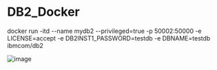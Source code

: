 # DB2_Docker

docker run -itd --name mydb2 --privileged=true -p 50002:50000 -e LICENSE=accept -e DB2INST1_PASSWORD=testdb -e DBNAME=testdb  ibmcom/db2


![image](https://github.com/user-attachments/assets/7a679a57-2983-4ccf-a8ce-c530c29a449b)
